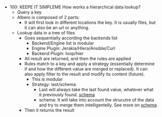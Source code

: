 * 100: KEEPE IT SIMPLEME How works a hierarchical data lookup? 
  - Query a key
  - Albero is composed of 2 parts:
    + It will first look in different locations the key. It is usually files, but it can also be an url or anything.
  - Lookup data in a tree of files
    + Goes sequentially according the backends list
      * Backend/Engine list is modular
      * Engine Plugin: Jerakia/HIera/Ansible/Curl
      * Backend Plugin: loop/hier
    + All result are returned, and then the rules are applied
    + Rules match to a key and apply a strategy (essentially determine if and how the different value are merged or replaced). It can also apply filter to the result and modify its content (future).
      * This is modular
      * Strategy: last/schema
        - Last will always take the last found value, whatever what it previously found. [schema](plugins/strategy_last.md)
        - schema: It will take into account the strucutre of the data and try to merge them intelligentelly. See more on [schema](plugins/strategy_schema.md)
    + Then it returns the result
    
